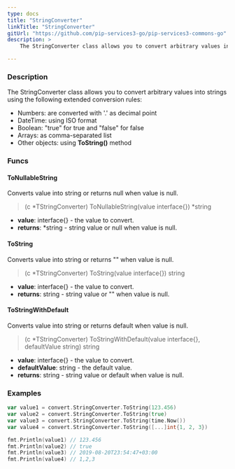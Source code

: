 ```yaml
---
type: docs
title: "StringConverter"
linkTitle: "StringConverter"
gitUrl: "https://github.com/pip-services3-go/pip-services3-commons-go"
description: > 
    The StringConverter class allows you to convert arbitrary values into strings.

---
```


### Description

 The StringConverter class allows you to convert arbitrary values into strings using the following extended conversion rules:

- Numbers: are converted with '.' as decimal point
- DateTime: using ISO format
- Boolean: "true" for true and "false" for false
- Arrays: as comma-separated list  
- Other objects: using **ToString()** method

### Funcs

#### ToNullableString
Converts value into string or returns null when value is null.

> (c *TStringConverter) ToNullableString(value interface{}) *string

- **value**: interface{} - the value to convert.
- **returns**: *string - string value or null when value is null.

#### ToString
Converts value into string or returns "" when value is null.

> (c *TStringConverter) ToString(value interface{}) string

- **value**: interface{} - the value to convert.
- **returns**: string - string value or "" when value is null.

#### ToStringWithDefault
Converts value into string or returns default when value is null.

> (c *TStringConverter) ToStringWithDefault(value interface{}, defaultValue string) string

- **value**: interface{} - the value to convert.
- **defaultValue**: string - the default value.
- **returns**: string - string value or default when value is null.


### Examples

```go
var value1 = convert.StringConverter.ToString(123.456)
var value2 = convert.StringConverter.ToString(true)
var value3 = convert.StringConverter.ToString(time.Now())
var value4 = convert.StringConverter.ToString([...]int{1, 2, 3})

fmt.Println(value1) // 123.456
fmt.Println(value2) // true
fmt.Println(value3) // 2019-08-20T23:54:47+03:00
fmt.Println(value4) // 1,2,3
```
